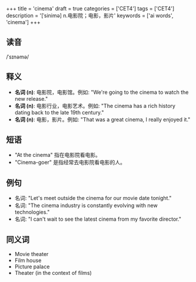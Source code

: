 +++
title = 'cinema'
draft = true
categories = ['CET4']
tags = ['CET4']
description = '[ˈsinimə] n.电影院；电影，影片'
keywords = ['ai words', 'cinema']
+++

## 读音
/ˈsɪnəmə/

## 释义
- **名词 (n)**: 电影院，电影馆。例如: "We're going to the cinema to watch the new release."
- **名词 (n)**: 电影行业，电影艺术。例如: "The cinema has a rich history dating back to the late 19th century."
- **名词 (n)**: 电影，影片。例如: "That was a great cinema, I really enjoyed it."

## 短语
- "At the cinema" 指在电影院看电影。
- "Cinema-goer" 是指经常去电影院看电影的人。

## 例句
- 名词: "Let's meet outside the cinema for our movie date tonight."
- 名词: "The cinema industry is constantly evolving with new technologies."
- 名词: "I can't wait to see the latest cinema from my favorite director."

## 同义词
- Movie theater
- Film house
- Picture palace
- Theater (in the context of films)
